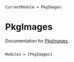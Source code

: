 ```@meta
CurrentModule = PkgImages
```

# PkgImages

Documentation for [PkgImages](https://github.com/timholy/PkgImages.jl).

```@index
```

```@autodocs
Modules = [PkgImages]
```
